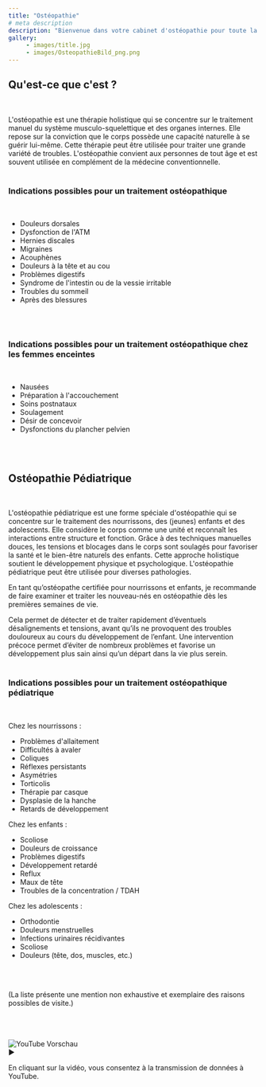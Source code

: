 ```yaml
---
title: "Ostéopathie"
# meta description
description: "Bienvenue dans votre cabinet d'ostéopathie pour toute la famille à Stuttgart. Spécialisé dans les soins aux nourrissons, aux enfants et aux femmes avant et après l'accouchement."
gallery:
     - images/title.jpg
     - images/OsteopathieBild_png.png
---
```


## Qu'est-ce que c'est ?
<br>

L'ostéopathie est une thérapie holistique qui se concentre sur le traitement manuel du système musculo-squelettique et des organes internes. Elle repose sur la conviction que le corps possède une capacité naturelle à se guérir lui-même. Cette thérapie peut être utilisée pour traiter une grande variété de troubles. L'ostéopathie convient aux personnes de tout âge et est souvent utilisée en complément de la médecine conventionnelle.
<br>
<br>

### Indications possibles pour un traitement ostéopathique
<br>

* Douleurs dorsales
* Dysfonction de l'ATM
* Hernies discales
* Migraines
* Acouphènes
* Douleurs à la tête et au cou
* Problèmes digestifs
* Syndrome de l'intestin ou de la vessie irritable
* Troubles du sommeil
* Après des blessures
<br>
<br>

### Indications possibles pour un traitement ostéopathique chez les femmes enceintes
<br>

* Nausées
* Préparation à l'accouchement
* Soins postnataux
* Soulagement
* Désir de concevoir
* Dysfonctions du plancher pelvien
<br>
<br>

## Ostéopathie Pédiatrique
<br>

L'ostéopathie pédiatrique est une forme spéciale d'ostéopathie qui se concentre sur le traitement des nourrissons, des (jeunes) enfants et des adolescents. Elle considère le corps comme une unité et reconnaît les interactions entre structure et fonction. Grâce à des techniques manuelles douces, les tensions et blocages dans le corps sont soulagés pour favoriser la santé et le bien-être naturels des enfants. Cette approche holistique soutient le développement physique et psychologique. L'ostéopathie pédiatrique peut être utilisée pour diverses pathologies.

En tant qu’ostéopathe certifiée pour nourrissons et enfants, je recommande de faire examiner et traiter les nouveau-nés en ostéopathie dès les premières semaines de vie.

Cela permet de détecter et de traiter rapidement d’éventuels désalignements et tensions, avant qu’ils ne provoquent des troubles douloureux au cours du développement de l’enfant. Une intervention précoce permet d’éviter de nombreux problèmes et favorise un développement plus sain ainsi qu’un départ dans la vie plus serein.
<br>
<br>

### Indications possibles pour un traitement ostéopathique pédiatrique
<br>

Chez les nourrissons :

* Problèmes d'allaitement
* Difficultés à avaler
* Coliques
* Réflexes persistants
* Asymétries
* Torticolis
* Thérapie par casque
* Dysplasie de la hanche
* Retards de développement

Chez les enfants :

* Scoliose
* Douleurs de croissance
* Problèmes digestifs
* Développement retardé
* Reflux
* Maux de tête
* Troubles de la concentration / TDAH

Chez les adolescents :

* Orthodontie
* Douleurs menstruelles
* Infections urinaires récidivantes
* Scoliose
* Douleurs (tête, dos, muscles, etc.)
<br>
<br>

(La liste présente une mention non exhaustive et exemplaire des raisons possibles de visite.)

<br>
<br>
<br>

<div class="youtube-placeholder" data-ytid="BU27TUPikaw" onclick="loadYoutube(this)">
  <div class="thumbnail">
    <img src="https://img.youtube.com/vi/BU27TUPikaw/hqdefault.jpg" alt="YouTube Vorschau">
    <div class="play-button">▶</div>
  </div>
  <p>En cliquant sur la vidéo, vous consentez à la transmission de données à YouTube.</p>
</div>
